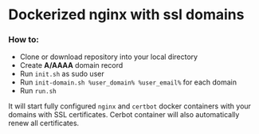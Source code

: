 # Dockerized nginx with ssl domains

### How to:

 - Clone or download repository into your local directory
 - Create **A/AAAA** domain record  
 - Run ```init.sh``` as sudo user
 - Run ```init-domain.sh %user_domain% %user_email%``` for each domain
 - Run ```run.sh```
 
It will start fully configured ```nginx``` and ```certbot``` docker containers with your domains with SSL certificates.
Cerbot container will also automatically renew all certificates.

